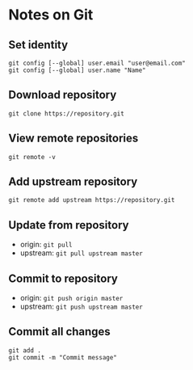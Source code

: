# Notes on Git

## Set identity

~~~~
git config [--global] user.email "user@email.com"
git config [--global] user.name "Name"
~~~~

## Download repository
`git clone https://repository.git`

## View remote repositories
`git remote -v`

## Add upstream repository
`git remote add upstream https://repository.git`

## Update from repository
* origin: `git pull`
* upstream: `git pull upstream master`

## Commit to repository
* origin: `git push origin master`
* upstream: `git push upstream master`

## Commit all changes
~~~~
git add .
git commit -m "Commit message"
~~~~
